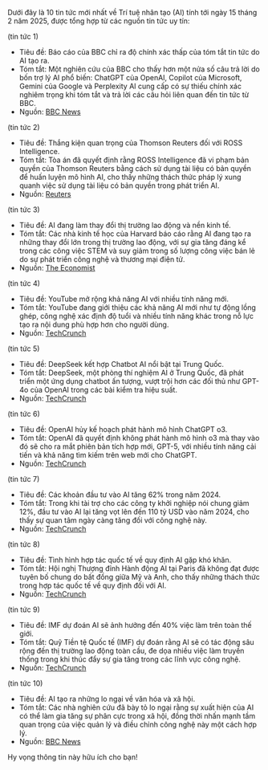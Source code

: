 Dưới đây là 10 tin tức mới nhất về Trí tuệ nhân tạo (AI) tính tới ngày 15 tháng 2 năm 2025, được tổng hợp từ các nguồn tin tức uy tín:

(tin tức 1)
- Tiêu đề: Báo cáo của BBC chỉ ra độ chính xác thấp của tóm tắt tin tức do AI tạo ra.
- Tóm tắt: Một nghiên cứu của BBC cho thấy hơn một nửa số câu trả lời do bốn trợ lý AI phổ biến: ChatGPT của OpenAI, Copilot của Microsoft, Gemini của Google và Perplexity AI cung cấp có sự thiếu chính xác nghiêm trọng khi tóm tắt và trả lời các câu hỏi liên quan đến tin tức từ BBC.
- Nguồn: [BBC News](https://www.computing.co.uk/news/2025/ai/bbc-releases-damning-research-on-ai-news-accuracy)

(tin tức 2)
- Tiêu đề: Thắng kiện quan trọng của Thomson Reuters đối với ROSS Intelligence.
- Tóm tắt: Tòa án đã quyết định rằng ROSS Intelligence đã vi phạm bản quyền của Thomson Reuters bằng cách sử dụng tài liệu có bản quyền để huấn luyện mô hình AI, cho thấy những thách thức pháp lý xung quanh việc sử dụng tài liệu có bản quyền trong phát triển AI.
- Nguồn: [Reuters](https://www.kirkland.com/news/in-the-news/2025/02/litigators-of-the-week-thomson-reuters-wins-key-fair-use-fight-with-ai-start-up)

(tin tức 3)
- Tiêu đề: AI đang làm thay đổi thị trường lao động và nền kinh tế.
- Tóm tắt: Các nhà kinh tế học của Harvard báo cáo rằng AI đang tạo ra những thay đổi lớn trong thị trường lao động, với sự gia tăng đáng kể trong các công việc STEM và suy giảm trong số lượng công việc bán lẻ do sự phát triển công nghệ và thương mại điện tử.
- Nguồn: [The Economist](https://news.harvard.edu/gazette/story/2025/02/is-ai-already-shaking-up-labor-market-a-i-artificial-intelligence/)

(tin tức 4)
- Tiêu đề: YouTube mở rộng khả năng AI với nhiều tính năng mới.
- Tóm tắt: YouTube đang giới thiệu các khả năng AI mới như tự động lồng ghép, công nghệ xác định độ tuổi và nhiều tính năng khác trong nỗ lực tạo ra nội dung phù hợp hơn cho người dùng.
- Nguồn: [TechCrunch](https://techcrunch.com/2025/02/11/youtube-ai-updates-to-include-expansion-of-auto-dubbing-age-identifying-tech-and-more/)

(tin tức 5)
- Tiêu đề: DeepSeek kết hợp Chatbot AI nổi bật tại Trung Quốc.
- Tóm tắt: DeepSeek, một phòng thí nghiệm AI ở Trung Quốc, đã phát triển một ứng dụng chatbot ấn tượng, vượt trội hơn các đối thủ như GPT-4o của OpenAI trong các bài kiểm tra hiệu suất.
- Nguồn: [TechCrunch](https://techcrunch.com/2025/02/14/deepseek-everything-you-need-to-know-about-the-ai-chatbot-app/)

(tin tức 6)
- Tiêu đề: OpenAI hủy kế hoạch phát hành mô hình ChatGPT o3.
- Tóm tắt: OpenAI đã quyết định không phát hành mô hình o3 mà thay vào đó sẽ cho ra mắt phiên bản tích hợp mới, GPT-5, với nhiều tính năng cải tiến và khả năng tìm kiếm trên web mới cho ChatGPT.
- Nguồn: [TechCrunch](https://techcrunch.com/2025/02/12/chatgpt-everything-to-know-about-the-ai-chatbot/)

(tin tức 7)
- Tiêu đề: Các khoản đầu tư vào AI tăng 62% trong năm 2024.
- Tóm tắt: Trong khi tài trợ cho các công ty khởi nghiệp nói chung giảm 12%, đầu tư vào AI lại tăng vọt lên đến 110 tỷ USD vào năm 2024, cho thấy sự quan tâm ngày càng tăng đối với công nghệ này.
- Nguồn: [TechCrunch](https://techcrunch.com/2025/02/11/ai-investments-surged-62-to-110-billion-in-2024-while-startup-funding-overall-declined-12-says-dealroom/)

(tin tức 8)
- Tiêu đề: Tình hình hợp tác quốc tế về quy định AI gặp khó khăn.
- Tóm tắt: Hội nghị Thượng đỉnh Hành động AI tại Paris đã không đạt được tuyên bố chung do bất đồng giữa Mỹ và Anh, cho thấy những thách thức trong hợp tác quốc tế về quy định đối với AI.
- Nguồn: [TechCrunch](https://techcrunch.com/2025/02/11/as-us-and-uk-refuse-to-sign-ai-action-summit-statement-countries-fail-to-agree-on-the-basics/)

(tin tức 9)
- Tiêu đề: IMF dự đoán AI sẽ ảnh hưởng đến 40% việc làm trên toàn thế giới.
- Tóm tắt: Quỹ Tiền tệ Quốc tế (IMF) dự đoán rằng AI sẽ có tác động sâu rộng đến thị trường lao động toàn cầu, đe dọa nhiều việc làm truyền thống trong khi thúc đẩy sự gia tăng trong các lĩnh vực công nghệ.
- Nguồn: [TechCrunch](https://mitsloan.mit.edu/ideas-made-to-matter/a-new-look-economics-ai)

(tin tức 10)
- Tiêu đề: AI tạo ra những lo ngại về văn hóa và xã hội.
- Tóm tắt: Các nhà nghiên cứu đã bày tỏ lo ngại rằng sự xuất hiện của AI có thể làm gia tăng sự phân cực trong xã hội, đồng thời nhấn mạnh tầm quan trọng của việc quản lý và điều chỉnh công nghệ này một cách hợp lý.
- Nguồn: [BBC News](https://www.theregister.com/2025/02/12/bbc_ai_news_accuracy/) 

Hy vọng thông tin này hữu ích cho bạn!